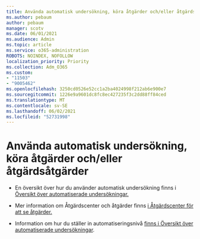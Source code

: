 ```yaml
---
title: Använda automatisk undersökning, köra åtgärder och/eller åtgärdsåtgärder
ms.author: pebaum
author: pebaum
manager: scotv
ms.date: 06/01/2021
ms.audience: Admin
ms.topic: article
ms.service: o365-administration
ROBOTS: NOINDEX, NOFOLLOW
localization_priority: Priority
ms.collection: Adm_O365
ms.custom:
- "11503"
- "9005462"
ms.openlocfilehash: 3250cd0526e52cc1a2ba4024998f212ab6e900e7
ms.sourcegitcommit: 1226e9a9601dc8fc8ec427235f3c2dd88ff84ced
ms.translationtype: MT
ms.contentlocale: sv-SE
ms.lasthandoff: 06/02/2021
ms.locfileid: "52731998"
---
```

# <a name="using-automated-investigation-executing-actions-andor-remediation-actions"></a>Använda automatisk undersökning, köra åtgärder och/eller åtgärdsåtgärder

- En översikt över hur du använder automatisk undersökning finns i [Översikt över automatiserade undersökningar.](/microsoft-365/security/defender-endpoint/automated-investigations)

- Mer information om Åtgärdscenter och åtgärder finns [i Åtgärdscenter för att se åtgärder.](/security/defender-endpoint/auto-investigation-action-center)

- Information om hur du ställer in automatiseringsnivå [finns i Översikt över automatiserade undersökningar](/microsoft-365/security/defender-endpoint/automated-investigations).